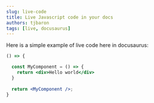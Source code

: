 ```yaml
---
slug: live-code
title: Live Javascript code in your docs
authors: tjbaron
tags: [live, docusaurus]
---
```


Here is a simple example of live code here in docusaurus:

```jsx live
() => {

  const MyComponent = () => {
    return <div>Hello world</div>
  }
  
  return <MyComponent />;
}
```
